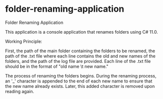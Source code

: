 # folder-renaming-application
Folder Renaming Application

This application is a console application that renames folders using C# 11.0.

Working Principle:

First, the path of the main folder containing the folders to be renamed, the path of the .txt file where each line contains the old and new names of the folders, and the path of the log file are provided.
Each line of the .txt file should be in the format of "old name \t new name."

The process of renaming the folders begins. During the renaming process, an '_' character is appended to the end of each new name to ensure that the new name already exists. Later, this added character is removed upon reading again.
